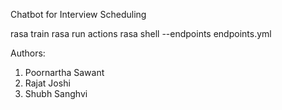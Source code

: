 Chatbot for Interview Scheduling

rasa train
rasa run actions 
rasa shell --endpoints endpoints.yml

Authors:
1. Poornartha Sawant
2. Rajat Joshi
3. Shubh Sanghvi